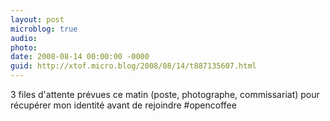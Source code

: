 ```yaml
---
layout: post
microblog: true
audio: 
photo: 
date: 2008-08-14 00:00:00 -0000
guid: http://xtof.micro.blog/2008/08/14/t887135607.html
---
```

3 files d'attente prévues ce matin (poste, photographe, commissariat) pour récupérer mon identité avant de rejoindre  #opencoffee
